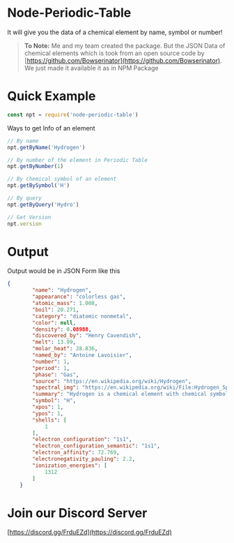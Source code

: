 # Node-Periodic-Table

It will give you the data of a chemical element by name, symbol or number!

> **To Note:** Me and my team created the package. But the JSON Data of chemical elements which is took from an open source code by [https://github.com/Bowserinator](https://github.com/Bowserinator). We just made it available it as in NPM Package

# Quick Example
```js 
const npt = require('node-periodic-table')
```

Ways to get Info of an element
```js 
// By name
npt.getByName('Hydrogen')

// By number of the element in Periodic Table
npt.getByNumber(1)

// By chemical symbol of an element
npt.getBySymbol('H')

// By query
npt.getByQuery('Hydro')

// Get Version
npt.version
```

# Output
Output would be in JSON Form like this
```json 
{
        "name": "Hydrogen", 
        "appearance": "colorless gas", 
        "atomic_mass": 1.008, 
        "boil": 20.271, 
        "category": "diatomic nonmetal", 
        "color": null, 
        "density": 0.08988, 
        "discovered_by": "Henry Cavendish", 
        "melt": 13.99, 
        "molar_heat": 28.836, 
        "named_by": "Antoine Lavoisier", 
        "number": 1, 
        "period": 1, 
        "phase": "Gas", 
        "source": "https://en.wikipedia.org/wiki/Hydrogen", 
        "spectral_img": "https://en.wikipedia.org/wiki/File:Hydrogen_Spectra.jpg", 
        "summary": "Hydrogen is a chemical element with chemical symbol H and atomic number 1. With an atomic weight of 1.00794 u, hydrogen is the lightest element on the periodic table. Its monatomic form (H) is the most abundant chemical substance in the Universe, constituting roughly 75% of all baryonic mass.", 
        "symbol": "H", 
        "xpos": 1, 
        "ypos": 1, 
        "shells": [
            1
        ], 
        "electron_configuration": "1s1", 
        "electron_configuration_semantic": "1s1", 
        "electron_affinity": 72.769, 
        "electronegativity_pauling": 2.2, 
        "ionization_energies": [
            1312
        ]
    }
```

# Join our Discord Server
[https://discord.gg/FrduEZd](https://discord.gg/FrduEZd)
